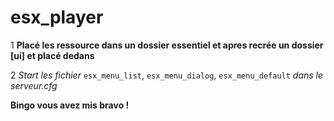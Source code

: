 # esx_player

1 **Placé les ressource dans un dossier essentiel et apres recrée un dossier [ui] et placé dedans**

2 *Start les fichier* ``esx_menu_list``, ``esx_menu_dialog``, ``esx_menu_default`` *dans le serveur.cfg*

**Bingo vous avez mis bravo !**
